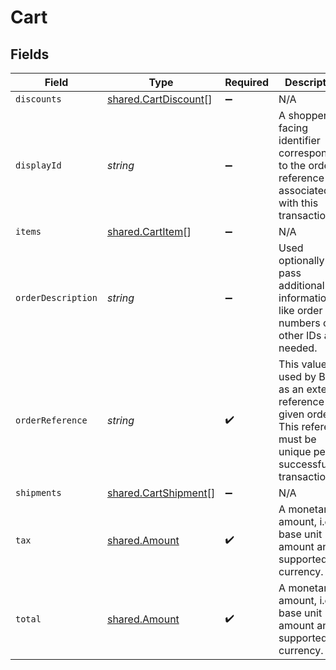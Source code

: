 # Cart


## Fields

| Field                                                                                                                           | Type                                                                                                                            | Required                                                                                                                        | Description                                                                                                                     | Example                                                                                                                         |
| ------------------------------------------------------------------------------------------------------------------------------- | ------------------------------------------------------------------------------------------------------------------------------- | ------------------------------------------------------------------------------------------------------------------------------- | ------------------------------------------------------------------------------------------------------------------------------- | ------------------------------------------------------------------------------------------------------------------------------- |
| `discounts`                                                                                                                     | [shared.CartDiscount](../../models/shared/cartdiscount.md)[]                                                                    | :heavy_minus_sign:                                                                                                              | N/A                                                                                                                             |                                                                                                                                 |
| `displayId`                                                                                                                     | *string*                                                                                                                        | :heavy_minus_sign:                                                                                                              | A shopper-facing identifier corresponding to the order reference associated with this transaction.                              | 215614191                                                                                                                       |
| `items`                                                                                                                         | [shared.CartItem](../../models/shared/cartitem.md)[]                                                                            | :heavy_minus_sign:                                                                                                              | N/A                                                                                                                             |                                                                                                                                 |
| `orderDescription`                                                                                                              | *string*                                                                                                                        | :heavy_minus_sign:                                                                                                              | Used optionally to pass additional information like order numbers or other IDs as needed.                                       | Order #1234567890                                                                                                               |
| `orderReference`                                                                                                                | *string*                                                                                                                        | :heavy_check_mark:                                                                                                              | This value is used by Bolt as an external reference to a given order. This reference must be unique per successful transaction. | order_100                                                                                                                       |
| `shipments`                                                                                                                     | [shared.CartShipment](../../models/shared/cartshipment.md)[]                                                                    | :heavy_minus_sign:                                                                                                              | N/A                                                                                                                             |                                                                                                                                 |
| `tax`                                                                                                                           | [shared.Amount](../../models/shared/amount.md)                                                                                  | :heavy_check_mark:                                                                                                              | A monetary amount, i.e. a base unit amount and a supported currency.                                                            |                                                                                                                                 |
| `total`                                                                                                                         | [shared.Amount](../../models/shared/amount.md)                                                                                  | :heavy_check_mark:                                                                                                              | A monetary amount, i.e. a base unit amount and a supported currency.                                                            |                                                                                                                                 |